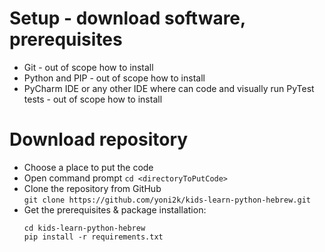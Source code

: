 # Setup - download software, prerequisites 
- Git - out of scope how to install
- Python and PIP - out of scope how to install
- PyCharm IDE or any other IDE where can code and visually run PyTest tests - out of scope how to install

# Download repository
- Choose a place to put the code
- Open command prompt
    ```cd <directoryToPutCode>```
- Clone the repository from GitHub  
    ```git clone https://github.com/yoni2k/kids-learn-python-hebrew.git```
- Get the prerequisites & package installation:
    ```
    cd kids-learn-python-hebrew
    pip install -r requirements.txt
    ```
